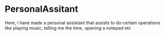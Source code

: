 # PersonalAssitant
 Here, I have made a personal assistant that assists to do certain operations like playing music, telling me the time, opening a notepad etc
